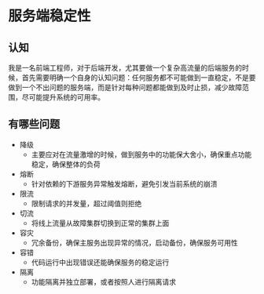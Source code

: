 # 服务端稳定性

## 认知
我是一名前端工程师，对于后端开发，尤其要做一个复杂高流量的后端服务的时候，首先需要明确一个自身的认知问题：任何服务都不可能做到一直稳定，不是要做到一个不出问题的服务端，而是针对每种问题都能做到及时止损，减少故障范围，尽可能提升系统的可用率。

## 有哪些问题
- 降级
  - 主要应对在流量激增的时候，做到服务中的功能保大舍小，确保重点功能稳定，确保整体的负荷
- 熔断
  - 针对依赖的下游服务异常触发熔断，避免引发当前系统的崩溃
- 限流
  - 限制请求的并发量，超过阈值则拒绝
- 切流
  - 将线上流量从故障集群切换到正常的集群上面
- 容灾
  - 冗余备份，确保主服务出现异常的情况，启动备份，确保服务可用性
- 容错
  - 代码运行中出现错误还能确保服务的稳定运行
- 隔离
  - 功能隔离并独立部署，或者按照人进行隔离请求